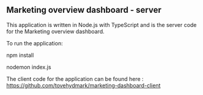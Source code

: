 ## Marketing overview dashboard - server
This application is written in Node.js with TypeScript and is the server code for the Marketing overview dashboard.

To run the application: 

npm install

nodemon index.js 

The client code for the application can be found here : https://github.com/tovehydmark/marketing-dashboard-client 

